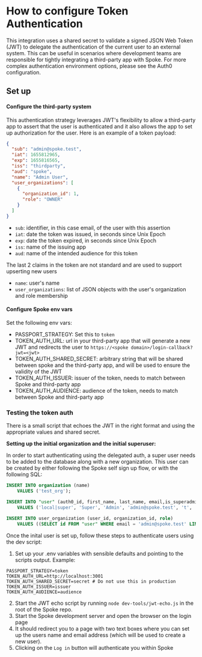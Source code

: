 # How to configure Token Authentication

This integration uses a shared secret to validate a signed JSON Web Token (JWT)
to delegate the authentication of the current user to an external system. This
can be useful in scenarios where development teams are responsible for tightly
integrating a third-party app with Spoke. For more complex authentication environment
options, please see the Auth0 configuration.

## Set up

#### Configure the third-party system

This authentication strategy leverages JWT's flexibility to allow a third-party
app to assert that the user is authenticated and it also allows the app to set up
authorization for the user. Here is an example of a token payload:

```json
{
  "sub": "admin@spoke.test",
  "iat": 1655812965,
  "exp": 1655816565,
  "iss": "thirdparty",
  "aud": "spoke",
  "name": "Admin User",
  "user_organizations": [
    {
      "organization_id": 1,
      "role": "OWNER"
    }
  ]
}
```

- `sub`: identifier, in this case email, of the user with this assertion
- `iat`: date the token was issued, in seconds since Unix Epoch
- `exp`: date the token expired, in seconds since Unix Epoch
- `iss`: name of the issuing app
- `aud`: name of the intended audience for this token

The last 2 claims in the token are not standard and are used to support upserting new users

- `name`: user's name
- `user_organizations`: list of JSON objects with the user's organization and role membership

#### Configure Spoke env vars

Set the following env vars:

- PASSPORT_STRATEGY: Set this to `token`
- TOKEN_AUTH_URL: url in your third-party app that will generate a new JWT and redirects the user to `https://<spoke domain>/login-callback?jwt=<jwt>`
- TOKEN_AUTH_SHARED_SECRET: arbitrary string that will be shared between spoke and the third-party app, and will be used to ensure the validity of the JWT
- TOKEN_AUTH_ISSUER: issuer of the token, needs to match between Spoke and third-party app
- TOKEN_AUTH_AUDIENCE: audience of the token, needs to match between Spoke and third-party app

### Testing the token auth

There is a small script that echoes the JWT in the right format and using the appropriate values and shared secret.

**Setting up the initial organization and the initial superuser:**

In order to start authenticating using the delegated auth, a super user needs to be added to the database along with a new organization. This user can be created by either following the Spoke self sign up flow, or with the following SQL:

```sql
INSERT INTO organization (name)
    VALUES ('test_org');

INSERT INTO "user" (auth0_id, first_name, last_name, email,is_superadmin, terms, cell)
    VALUES ('local|super', 'Super', 'Admin', 'admin@spoke.test', 't', 't', '');

INSERT INTO user_organization (user_id, organization_id, role)
    VALUES ((SELECT id FROM "user" WHERE email = 'admin@spoke.test' LIMIT 1), (SELECT id FROM organization WHERE name = 'test_org' LIMIT 1), 'OWNER');
```

Once the inital user is set up, follow these steps to authenticate users using the dev script:

1. Set up your .env variables with sensible defaults and pointing to the scripts output. Example:

```
PASSPORT_STRATEGY=token
TOKEN_AUTH_URL=http://localhost:3001
TOKEN_AUTH_SHARED_SECRET=secret # Do not use this in production
TOKEN_AUTH_ISSUER=issuer
TOKEN_AUTH_AUDIENCE=audience
```

2. Start the JWT echo script by running `node dev-tools/jwt-echo.js` in the root of the Spoke repo.
3. Start the Spoke development server and open the browser on the login page
4. It should redirect you to a page with two text boxes where you can set up the users name and email address (which will be used to create a new user).
5. Clicking on the `Log in` button will authenticate you within Spoke
